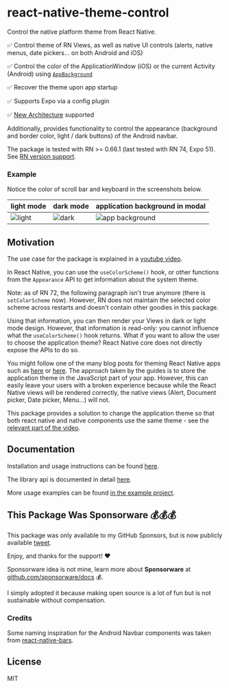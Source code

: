 # react-native-theme-control

Control the native platform theme from React Native.

✅ Control theme of RN Views, as well as native UI controls (alerts, native menus, date pickers... on both Android and iOS)

✅ Control the color of the ApplicationWindow (iOS) or the current Activity (Android) using [`AppBackground`](https://github.com/vonovak-org/react-native-theme-control/blob/main/docs/readme-internal.md#appbackground)

✅ Recover the theme upon app startup

✅ Supports Expo via a config plugin

✅ [New Architecture](https://reactnative.dev/docs/the-new-architecture/landing-page) supported

Additionally, provides functionality to control the appearance (background and border color, light / dark buttons) of the Android navbar.

The package is tested with RN >= 0.66.1 (last tested with RN 74, Expo 51). See [RN version support](docs/install.md).

### Example

Notice the color of scroll bar and keyboard in the screenshots below.

| light mode                | dark mode               | application background in modal    |
| ------------------------- | ----------------------- |------------------------------------|
| ![light](./img/light.png) | ![dark](./img/dark.png) | ![app background](./img/modal.png) |

## Motivation

The use case for the package is explained in a [youtube video](https://youtu.be/NNYQj_T0Sf8).

In React Native, you can use the `useColorScheme()` hook, or other functions from the `Appearance` API to get information about the system theme.

Note: as of RN 72, the following paragraph isn't true anymore (there is `setColorScheme` now). However, RN does not maintain the selected color scheme across restarts and doesn't contain other goodies in this package.

Using that information, you can then render your Views in dark or light mode design. However, that information is read-only: you cannot influence what the `useColorScheme()` hook returns. What if you want to allow the user to choose the application theme? React Native core does not directly expose the APIs to do so.

You might follow one of the many blog posts for theming React Native apps such as [here](https://blog.logrocket.com/comprehensive-guide-dark-mode-react-native/#dark-mode-react-native-using-context-api) or [here](https://medium.com/@ratebseirawan/react-native-dark-mode-done-right-13f83b39a4ca). The approach taken by the guides is to store the application theme in the JavaScript part of your app. However, this can easily leave your users with a broken experience because while the React Native views will be rendered correctly, the native views (Alert, Document picker, Date picker, Menu...) will not.

This package provides a solution to change the application theme so that both react native and native components use the same theme - see the [relevant part of the video](https://youtu.be/NNYQj_T0Sf8?t=73).

## Documentation

Installation and usage instructions can be found [here](./docs/install.md).

The library api is documented in detail [here](./docs/readme-internal.md).

More usage examples can be found [in the example project](./example).

## This Package Was Sponsorware 💰💰💰

This package was only available to my GitHub Sponsors, but is now publicly available [tweet](https://twitter.com/vonovak/status/1671786982136004609).

Enjoy, and thanks for the support! ❤️

Sponsorware idea is not mine, learn more about **Sponsorware** at [github.com/sponsorware/docs](https://github.com/sponsorware/docs) 💰.

I simply adopted it because making open source is a lot of fun but is not sustainable without compensation.

### Credits

Some naming inspiration for the Android Navbar components was taken from [react-native-bars](https://github.com/zoontek/react-native-bars).

## License

MIT
